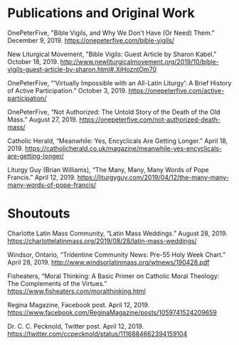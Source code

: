 # Publications and Original Work

OnePeterFive, "Bible Vigils, and Why We Don't Have (Or Need) Them." December 9, 2019. https://onepeterfive.com/bible-vigils/

New Liturgical Movement, "Bible Vigils: Guest Article by Sharon Kabel." October 18, 2019. http://www.newliturgicalmovement.org/2019/10/bible-vigils-guest-article-by-sharon.html#.XiHozntOm70

OnePeterFive, “‘Virtually Impossible with an All-Latin Liturgy’: A Brief History of Active Participation.” October 3, 2019. https://onepeterfive.com/active-participation/

OnePeterFive, “Not Authorized: The Untold Story of the Death of the Old Mass.” August 27, 2019. https://onepeterfive.com/not-authorized-death-mass/

Catholic Herald, “Meanwhile: Yes, Encyclicals Are Getting Longer.” April 18, 2019. https://catholicherald.co.uk/magazine/meanwhile-yes-encyclicals-are-getting-longer/

Liturgy Guy (Brian Williams), “The Many, Many, Many Words of Pope Francis.” April 12, 2019. https://liturgyguy.com/2019/04/12/the-many-many-many-words-of-pope-francis/

# Shoutouts 

Charlotte Latin Mass Community, “Latin Mass Weddings.” August 28, 2019. https://charlottelatinmass.org/2019/08/28/latin-mass-weddings/

Windsor, Ontario, “Tridentine Community News: Pre-55 Holy Week Chart.” April 28, 2019. http://www.windsorlatinmass.org/wtnews/190428.pdf

Fisheaters, “Moral Thinking: A Basic Primer on Catholic Moral Theology: The Complements of the Virtues.” https://www.fisheaters.com/moralthinking.html

Regina Magazine, Facebook post. April 12, 2019. https://www.facebook.com/ReginaMagazine/posts/1059741524209659 

Dr. C. C. Pecknold, Twitter post. April 12, 2019. https://twitter.com/ccpecknold/status/1116884662394159104
